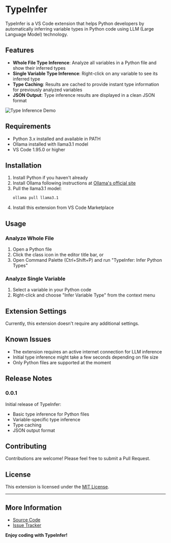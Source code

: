 # TypeInfer

TypeInfer is a VS Code extension that helps Python developers by automatically inferring variable types in Python code using LLM (Large Language Model) technology.

## Features

- **Whole File Type Inference**: Analyze all variables in a Python file and show their inferred types
- **Single Variable Type Inference**: Right-click on any variable to see its inferred type
- **Type Caching**: Results are cached to provide instant type information for previously analyzed variables
- **JSON Output**: Type inference results are displayed in a clean JSON format

![Type Inference Demo](images/demo.gif)

## Requirements

- Python 3.x installed and available in PATH
- Ollama installed with llama3.1 model
- VS Code 1.95.0 or higher

## Installation

1. Install Python if you haven't already
2. Install Ollama following instructions at [Ollama's official site](https://ollama.ai)
3. Pull the llama3.1 model:
   ```bash
   ollama pull llama3.1
   ```
4. Install this extension from VS Code Marketplace

## Usage

### Analyze Whole File
1. Open a Python file
2. Click the class icon in the editor title bar, or
3. Open Command Palette (Ctrl+Shift+P) and run "TypeInfer: Infer Python Types"

### Analyze Single Variable
1. Select a variable in your Python code
2. Right-click and choose "Infer Variable Type" from the context menu

## Extension Settings

Currently, this extension doesn't require any additional settings.

## Known Issues

- The extension requires an active internet connection for LLM inference
- Initial type inference might take a few seconds depending on file size
- Only Python files are supported at the moment

## Release Notes

### 0.0.1

Initial release of TypeInfer:
- Basic type inference for Python files
- Variable-specific type inference
- Type caching
- JSON output format

## Contributing

Contributions are welcome! Please feel free to submit a Pull Request.

## License

This extension is licensed under the [MIT License](LICENSE).

---

## More Information

- [Source Code](https://github.com/yourusername/typeinfer)
- [Issue Tracker](https://github.com/yourusername/typeinfer/issues)

**Enjoy coding with TypeInfer!**
